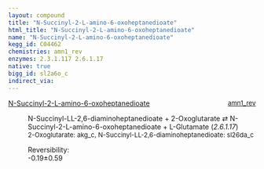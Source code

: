 ```yaml
---
layout: compound
title: "N-Succinyl-2-L-amino-6-oxoheptanedioate"
html_title: "N-Succinyl-2-L-amino-6-oxoheptanedioate"
name: "N-Succinyl-2-L-amino-6-oxoheptanedioate"
kegg_id: C04462
chemistries: amn1_rev
enzymes: 2.3.1.117 2.6.1.17
native: true
bigg_id: sl2a6o_c
indirect_via:
---
```

<dl><dt class="rs-product"><a class="link-dark" data-bs-html="true" data-bs-title="KEGG: C04462" data-bs-toggle="tooltip" href="{{ site.url }}{{ site.baseurl }}/compounds/C04462">N-Succinyl-2-L-amino-6-oxoheptanedioate</a><span style="float: right; max-width: 40%"><a class="link-dark opacity-50" href="{{ site.url }}{{ site.baseurl }}/chemistries/amn1_rev" style="font-size: small; word-wrap: anywhere;">amn1_rev</a></span></dt><dd><p>N-Succinyl-LL-2,6-diaminoheptanedioate + 2-Oxoglutarate ⇄ N-Succinyl-2-L-amino-6-oxoheptanedioate + L-Glutamate (<i>2.6.1.17</i>)<br/><span style="font-size: small;"><span data-bs-html="true" data-bs-title="KEGG: C00026" data-bs-toggle="tooltip">2-Oxoglutarate</span>: akg_c, <span data-bs-html="true" data-bs-title="KEGG: C04421" data-bs-toggle="tooltip">N-Succinyl-LL-2,6-diaminoheptanedioate</span>: sl26da_c</span><br/><div class="reversibility_info">Reversibility: <div class="progress" style="flex-direction: row-reverse;"><div aria-valuemax="10" aria-valuemin="0" aria-valuenow="-0.1860762949458634" class="progress-bar bg-success" role="progressbar" style="width: 1.86%"></div><div aria-valuemax="10" aria-valuemin="0" aria-valuenow="-0.1860762949458634" class="progress-bar bg-warning" role="progressbar" style="width: 5.92%"></div></div><span>-0.19±0.59</span><div class="progress"><div aria-valuemax="10" aria-valuemin="0" aria-valuenow="-0.1860762949458634" class="progress-bar bg-danger" role="progressbar" style="width: 0%"></div></div></div></p><dl></dl></dd></dl>